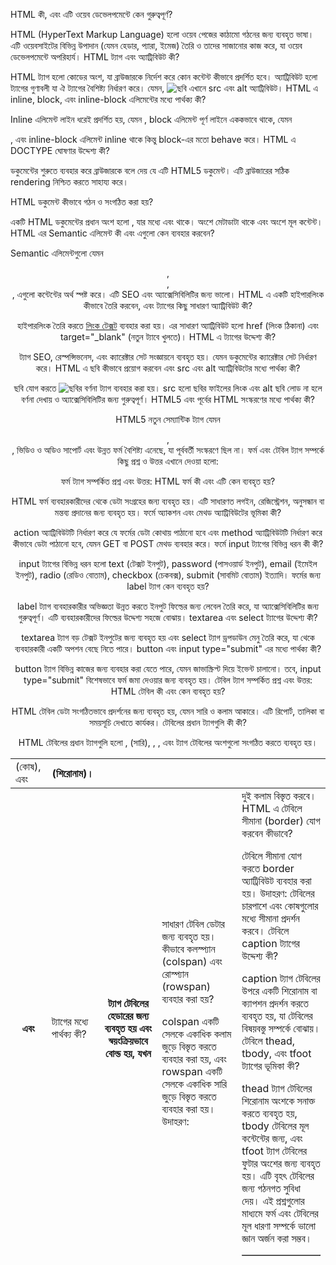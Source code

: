 HTML কী, এবং এটি ওয়েব ডেভেলপমেন্টে কেন গুরুত্বপূর্ণ?

HTML (HyperText Markup Language) হলো ওয়েব পেজের কাঠামো গঠনের জন্য ব্যবহৃত ভাষা। এটি ওয়েবসাইটের বিভিন্ন উপাদান (যেমন হেডার, প্যারা, ইমেজ) তৈরি ও তাদের সাজানোর কাজ করে, যা ওয়েব ডেভেলপমেন্টে অপরিহার্য।
HTML ট্যাগ এবং অ্যাট্রিবিউট কী?

HTML ট্যাগ হলো কোডের অংশ, যা ব্রাউজারকে নির্দেশ করে কোন কন্টেন্ট কীভাবে প্রদর্শিত হবে। অ্যাট্রিবিউট হলো ট্যাগের গুণাবলী যা ঐ ট্যাগের বৈশিষ্ট্য নির্ধারণ করে। যেমন, <img src="image.jpg" alt="ছবি"> এখানে src এবং alt অ্যাট্রিবিউট।
HTML এ inline, block, এবং inline-block এলিমেন্টের মধ্যে পার্থক্য কী?

Inline এলিমেন্ট লাইন ধরেই প্রদর্শিত হয়, যেমন <span>, block এলিমেন্ট পূর্ণ লাইনে এককভাবে থাকে, যেমন <div>, এবং inline-block এলিমেন্ট inline থাকে কিন্তু block-এর মতো behave করে।
HTML এ DOCTYPE ঘোষণার উদ্দেশ্য কী?

<!DOCTYPE html> ডকুমেন্টের শুরুতে ব্যবহার করে ব্রাউজারকে বলে দেয় যে এটি HTML5 ডকুমেন্ট। এটি ব্রাউজারের সঠিক rendering নিশ্চিত করতে সাহায্য করে।
HTML ডকুমেন্ট কীভাবে গঠন ও সংগঠিত করা হয়?

একটি HTML ডকুমেন্টের প্রধান অংশ হলো <html>, যার মধ্যে <head> এবং <body> থাকে। <head> অংশে মেটাডাটা থাকে এবং <body> অংশে মূল কন্টেন্ট।
HTML এর Semantic এলিমেন্ট কী এবং এগুলো কেন ব্যবহার করবেন?

Semantic এলিমেন্টগুলো যেমন <header>, <footer>, <article>, এগুলো কন্টেন্টের অর্থ স্পষ্ট করে। এটি SEO এবং অ্যাক্সেসিবিলিটির জন্য ভালো।
HTML এ একটি হাইপারলিংক কীভাবে তৈরি করবেন, এবং <a> ট্যাগের কিছু সাধারণ অ্যাট্রিবিউট কী?

হাইপারলিংক তৈরি করতে <a href="link">লিংক টেক্সট</a> ব্যবহার করা হয়। এর সাধারণ অ্যাট্রিবিউট হলো href (লিংক ঠিকানা) এবং target="_blank" (নতুন ট্যাবে খুলতে)।
HTML এ <meta> ট্যাগের উদ্দেশ্য কী?

<meta> ট্যাগ SEO, রেস্পন্সিভনেস, এবং ক্যারেক্টার সেট সংজ্ঞায়নে ব্যবহৃত হয়। যেমন <meta charset="UTF-8"> ডকুমেন্টের ক্যারেক্টার সেট নির্ধারণ করে।
HTML এ ছবি কীভাবে প্রয়োগ করবেন এবং src এবং alt অ্যাট্রিবিউটের মধ্যে পার্থক্য কী?

ছবি যোগ করতে <img src="image.jpg" alt="ছবির বর্ণনা"> ট্যাগ ব্যবহার করা হয়। src হলো ছবির ফাইলের লিংক এবং alt ছবি লোড না হলে বর্ণনা দেখায় ও অ্যাক্সেসিবিলিটির জন্য গুরুত্বপূর্ণ।
HTML5 এবং পূর্বের HTML সংস্করণের মধ্যে পার্থক্য কী?

HTML5 নতুন সেম্যান্টিক ট্যাগ যেমন <section>, <header>, ভিডিও ও অডিও সাপোর্ট এবং উন্নত ফর্ম বৈশিষ্ট্য এনেছে, যা পূর্ববর্তী সংস্করণে ছিল না।
ফর্ম এবং টেবিল ট্যাগ সম্পর্কে কিছু প্রশ্ন ও উত্তর এখানে দেওয়া হলো:

ফর্ম ট্যাগ সম্পর্কিত প্রশ্ন এবং উত্তর:
HTML ফর্ম কী এবং এটি কেন ব্যবহৃত হয়?

HTML ফর্ম ব্যবহারকারীদের থেকে ডেটা সংগ্রহের জন্য ব্যবহৃত হয়। এটি সাধারণত লগইন, রেজিস্ট্রেশন, অনুসন্ধান বা মন্তব্য প্রদানের জন্য ব্যবহৃত হয়।
ফর্মে অ্যাকশন এবং মেথড অ্যাট্রিবিউটের ভূমিকা কী?

action অ্যাট্রিবিউটটি নির্ধারণ করে যে ফর্মের ডেটা কোথায় পাঠানো হবে এবং method অ্যাট্রিবিউটটি নির্ধারণ করে কীভাবে ডেটা পাঠানো হবে, যেমন GET বা POST মেথড ব্যবহার করে।
ফর্মে input ট্যাগের বিভিন্ন ধরন কী কী?

input ট্যাগের বিভিন্ন ধরন হলো text (টেক্সট ইনপুট), password (পাসওয়ার্ড ইনপুট), email (ইমেইল ইনপুট), radio (রেডিও বোতাম), checkbox (চেকবক্স), submit (সাবমিট বোতাম) ইত্যাদি।
ফর্মের জন্য label ট্যাগ কেন ব্যবহৃত হয়?

label ট্যাগ ব্যবহারকারীর অভিজ্ঞতা উন্নত করতে ইনপুট ফিল্ডের জন্য লেবেল তৈরি করে, যা অ্যাক্সেসিবিলিটির জন্য গুরুত্বপূর্ণ। এটি ব্যবহারকারীদের ফিল্ডের উদ্দেশ্য সহজে বোঝায়।
textarea এবং select ট্যাগের উদ্দেশ্য কী?

textarea ট্যাগ বড় টেক্সট ইনপুটের জন্য ব্যবহৃত হয় এবং select ট্যাগ ড্রপডাউন মেনু তৈরি করে, যা থেকে ব্যবহারকারী একটি অপশন বেছে নিতে পারে।
button এবং input type="submit" এর মধ্যে পার্থক্য কী?

button ট্যাগ বিভিন্ন কাজের জন্য ব্যবহার করা যেতে পারে, যেমন জাভাস্ক্রিপ্ট দিয়ে ইভেন্ট চালানো। তবে, input type="submit" বিশেষভাবে ফর্ম জমা দেওয়ার জন্য ব্যবহৃত হয়।
টেবিল ট্যাগ সম্পর্কিত প্রশ্ন এবং উত্তর:
HTML টেবিল কী এবং কেন ব্যবহৃত হয়?

HTML টেবিল ডেটা সংগঠিতভাবে প্রদর্শনের জন্য ব্যবহৃত হয়, যেমন সারি ও কলাম আকারে। এটি রিপোর্ট, তালিকা বা সময়সূচি দেখাতে কার্যকর।
টেবিলের প্রধান ট্যাগগুলি কী কী?

HTML টেবিলের প্রধান ট্যাগগুলি হলো <table>, <tr> (সারি), <td> (কোষ), এবং <th> (শিরোনাম)। <thead>, <tbody>, এবং <tfoot> ট্যাগ টেবিলের অংশগুলো সংগঠিত করতে ব্যবহৃত হয়।
<th> এবং <td> ট্যাগের মধ্যে পার্থক্য কী?

<th> ট্যাগ টেবিলের হেডারের জন্য ব্যবহৃত হয় এবং স্বয়ংক্রিয়ভাবে বোল্ড হয়, যখন <td> সাধারণ টেবিল ডেটার জন্য ব্যবহৃত হয়।
কীভাবে কলস্প্যান (colspan) এবং রোস্প্যান (rowspan) ব্যবহার করা হয়?

colspan একটি সেলকে একাধিক কলাম জুড়ে বিস্তৃত করতে ব্যবহার করা হয়, এবং rowspan একটি সেলকে একাধিক সারি জুড়ে বিস্তৃত করতে ব্যবহার করা হয়। উদাহরণ: <td colspan="2"> দুই কলাম বিস্তৃত করবে।
HTML এ টেবিলে সীমানা (border) যোগ করবেন কীভাবে?

টেবিলে সীমানা যোগ করতে border অ্যাট্রিবিউট ব্যবহার করা হয়। উদাহরণ: <table border="1"> টেবিলের চারপাশে এবং কোষগুলোর মধ্যে সীমানা প্রদর্শন করবে।
টেবিলে caption ট্যাগের উদ্দেশ্য কী?

caption ট্যাগ টেবিলের উপরে একটি শিরোনাম বা ক্যাপশন প্রদর্শন করতে ব্যবহৃত হয়, যা টেবিলের বিষয়বস্তু সম্পর্কে বোঝায়।
টেবিলে thead, tbody, এবং tfoot ট্যাগের ভূমিকা কী?

thead ট্যাগ টেবিলের শিরোনাম অংশকে সনাক্ত করতে ব্যবহৃত হয়, tbody টেবিলের মূল কন্টেন্টের জন্য, এবং tfoot ট্যাগ টেবিলের ফুটার অংশের জন্য ব্যবহৃত হয়। এটি বৃহৎ টেবিলের জন্য গঠনগত সুবিধা দেয়।
এই প্রশ্নগুলোর মাধ্যমে ফর্ম এবং টেবিলের মূল ধারণা সম্পর্কে ভালো জ্ঞান অর্জন করা সম্ভব।
